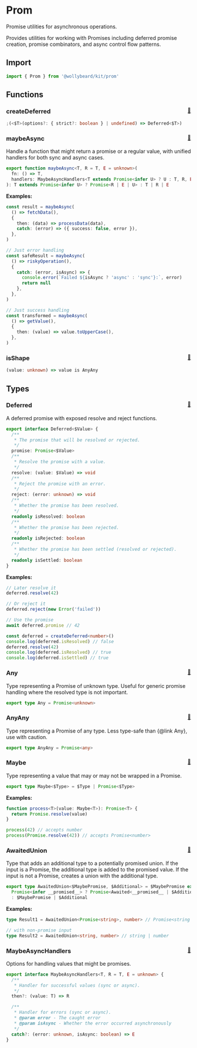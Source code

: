 # Prom

Promise utilities for asynchronous operations.

Provides utilities for working with Promises including deferred promise
creation, promise combinators, and async control flow patterns.

## Import

```typescript
import { Prom } from '@wollybeard/kit/prom'
```

## Functions

### createDeferred <sub style="float: right;">[📄](https://github.com/jasonkuhrt/kit/blob/main/src/domains/prom/deferred.ts#L82)</sub>

```typescript
;(<$T>(options?: { strict?: boolean } | undefined) => Deferred<$T>)
```

### maybeAsync <sub style="float: right;">[📄](https://github.com/jasonkuhrt/kit/blob/main/src/domains/prom/prom.ts#L137)</sub>

Handle a function that might return a promise or a regular value,
with unified handlers for both sync and async cases.

```typescript
export function maybeAsync<T, R = T, E = unknown>(
  fn: () => T,
  handlers: MaybeAsyncHandlers<T extends Promise<infer U> ? U : T, R, E> = {},
): T extends Promise<infer U> ? Promise<R | E | U> : T | R | E
```

**Examples:**

```ts twoslash
const result = maybeAsync(
  () => fetchData(),
  {
    then: (data) => processData(data),
    catch: (error) => ({ success: false, error }),
  },
)

// Just error handling
const safeResult = maybeAsync(
  () => riskyOperation(),
  {
    catch: (error, isAsync) => {
      console.error(`Failed ${isAsync ? 'async' : 'sync'}:`, error)
      return null
    },
  },
)

// Just success handling
const transformed = maybeAsync(
  () => getValue(),
  {
    then: (value) => value.toUpperCase(),
  },
)
```

### isShape <sub style="float: right;">[📄](https://github.com/jasonkuhrt/kit/blob/main/src/domains/prom/prom.ts#L51)</sub>

```typescript
(value: unknown) => value is AnyAny
```

## Types

### Deferred <sub style="float: right;">[📄](https://github.com/jasonkuhrt/kit/blob/main/src/domains/prom/deferred.ts#L28)</sub>

A deferred promise with exposed resolve and reject functions.

```typescript
export interface Deferred<$Value> {
  /**
   * The promise that will be resolved or rejected.
   */
  promise: Promise<$Value>
  /**
   * Resolve the promise with a value.
   */
  resolve: (value: $Value) => void
  /**
   * Reject the promise with an error.
   */
  reject: (error: unknown) => void
  /**
   * Whether the promise has been resolved.
   */
  readonly isResolved: boolean
  /**
   * Whether the promise has been rejected.
   */
  readonly isRejected: boolean
  /**
   * Whether the promise has been settled (resolved or rejected).
   */
  readonly isSettled: boolean
}
```

**Examples:**

```ts twoslash
// Later resolve it
deferred.resolve(42)

// Or reject it
deferred.reject(new Error('failed'))

// Use the promise
await deferred.promise // 42
```

```ts twoslash
const deferred = createDeferred<number>()
console.log(deferred.isResolved) // false
deferred.resolve(42)
console.log(deferred.isResolved) // true
console.log(deferred.isSettled) // true
```

### Any <sub style="float: right;">[📄](https://github.com/jasonkuhrt/kit/blob/main/src/domains/prom/prom.ts#L7)</sub>

Type representing a Promise of unknown type.
Useful for generic promise handling where the resolved type is not important.

```typescript
export type Any = Promise<unknown>
```

### AnyAny <sub style="float: right;">[📄](https://github.com/jasonkuhrt/kit/blob/main/src/domains/prom/prom.ts#L13)</sub>

Type representing a Promise of any type.
Less type-safe than {@link Any}, use with caution.

```typescript
export type AnyAny = Promise<any>
```

### Maybe <sub style="float: right;">[📄](https://github.com/jasonkuhrt/kit/blob/main/src/domains/prom/prom.ts#L29)</sub>

Type representing a value that may or may not be wrapped in a Promise.

```typescript
export type Maybe<$Type> = $Type | Promise<$Type>
```

**Examples:**

```ts twoslash
function process<T>(value: Maybe<T>): Promise<T> {
  return Promise.resolve(value)
}

process(42) // accepts number
process(Promise.resolve(42)) // accepts Promise<number>
```

### AwaitedUnion <sub style="float: right;">[📄](https://github.com/jasonkuhrt/kit/blob/main/src/domains/prom/prom.ts#L76)</sub>

Type that adds an additional type to a potentially promised union.
If the input is a Promise, the additional type is added to the promised value.
If the input is not a Promise, creates a union with the additional type.

```typescript
export type AwaitedUnion<$MaybePromise, $Additional> = $MaybePromise extends
  Promise<infer __promised__> ? Promise<Awaited<__promised__ | $Additional>>
  : $MaybePromise | $Additional
```

**Examples:**

```ts twoslash
type Result1 = AwaitedUnion<Promise<string>, number> // Promise<string | number>

// with non-promise input
type Result2 = AwaitedUnion<string, number> // string | number
```

### MaybeAsyncHandlers <sub style="float: right;">[📄](https://github.com/jasonkuhrt/kit/blob/main/src/domains/prom/prom.ts#L84)</sub>

Options for handling values that might be promises.

```typescript
export interface MaybeAsyncHandlers<T, R = T, E = unknown> {
  /**
   * Handler for successful values (sync or async).
   */
  then?: (value: T) => R

  /**
   * Handler for errors (sync or async).
   * @param error - The caught error
   * @param isAsync - Whether the error occurred asynchronously
   */
  catch?: (error: unknown, isAsync: boolean) => E
}
```
